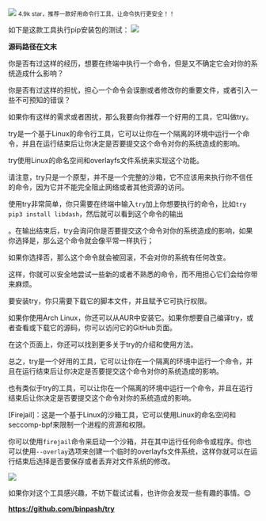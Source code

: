 <img src="/assets/image/240114-在命令执行前先试一试-1.gif" style="max-width: 70%; height: auto;">
<small>4.9k star，推荐一款好用命令行工具，让命令执行更安全！！</small>


如下是这款工具执行pip安装包的测试：
![](/assets/image/240114-在命令执行前先试一试-1.gif)

**源码路径在文末**

你是否有过这样的经历，想要在终端中执行一个命令，但是又不确定它会对你的系统造成什么影响？

你是否有过这样的担忧，担心一个命令会误删或者修改你的重要文件，或者引入一些不可预知的错误？

如果你有这样的需求或者困扰，那么我要向你推荐一个好用的工具，它叫做try。

try是一个基于Linux的命令行工具，它可以让你在一个隔离的环境中运行一个命令，并且在运行结束后让你决定是否要提交这个命令对你的系统造成的影响。

try使用Linux的命名空间和overlayfs文件系统来实现这个功能。

请注意，try只是一个原型，并不是一个完整的沙箱，它不应该用来执行你不信任的命令，因为它并不能完全阻止网络或者其他资源的访问。

使用try非常简单，你只需要在终端中输入`try`加上你想要执行的命令，比如`try pip3 install libdash`，然后就可以看到这个命令的输出

。在输出结束后，try会询问你是否要提交这个命令对你的系统造成的影响，如果你选择是，那么这个命令就会像平常一样执行；

如果你选择否，那么这个命令就会被回滚，不会对你的系统有任何改变。

这样，你就可以安全地尝试一些新的或者不熟悉的命令，而不用担心它们会给你带来麻烦。

要安装try，你只需要下载它的脚本文件，并且赋予它可执行权限。

如果你使用Arch Linux，你还可以从AUR中安装它。如果你想要自己编译try，或者查看或下载它的源码，你可以访问它的GitHub页面。

在这个页面上，你还可以找到更多关于try的介绍和使用方法。

总之，try是一个好用的工具，它可以让你在一个隔离的环境中运行一个命令，并且在运行结束后让你决定是否要提交这个命令对你的系统造成的影响。

也有类似于try的工具，可以让你在一个隔离的环境中运行一个命令，并且在运行结束后让你决定是否要提交这个命令对你的系统造成的影响。

 [Firejail]：这是一个基于Linux的沙箱工具，它可以使用Linux的命名空间和seccomp-bpf来限制一个进程的资源和权限。

你可以使用`firejail`命令来启动一个沙箱，并在其中运行任何命令或程序。你也可以使用`--overlay`选项来创建一个临时的overlayfs文件系统，这样你就可以在运行结束后选择是否要保存或者丢弃对文件系统的修改。


![](/assets/image/240114-在命令执行前先试一试-2.png)


如果你对这个工具感兴趣，不妨下载试试看，也许你会发现一些有趣的事情。😊

**https://github.com/binpash/try**
